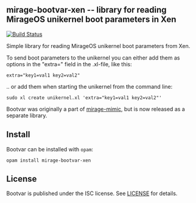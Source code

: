 ## mirage-bootvar-xen -- library for reading MirageOS unikernel boot parameters in Xen

[![Build Status](https://travis-ci.org/mirage/mirage-bootvar-xen.svg)](https://travis-ci.org/mirage/mirage-bootvar-xen)

Simple library for reading MirageOS unikernel boot parameters from Xen.

To send boot parameters to the unikernel you can either add them as options in the "extra=" field in the .xl-file, like this:

```
extra="key1=val1 key2=val2"
```

.. or add them when starting the unikernel from the command line:

```
sudo xl create unikernel.xl 'extra="key1=val1 key2=val2"'
```

Bootvar was originally a part of [mirage-mimic](http://github.com/MagnusS/mirage-mimic), but is now released as a separate library. 

## Install

Bootvar can be installed with `opam`:

```
opam install mirage-bootvar-xen
```

## License

Bootvar is published under the ISC license. See [LICENSE](LICENSE) for details.
